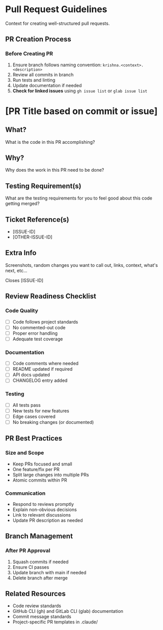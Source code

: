 # Pull Request Guidelines

Context for creating well-structured pull requests.

## PR Creation Process

### Before Creating PR

1. Ensure branch follows naming convention: `krishna.<context>.<description>`
2. Review all commits in branch
3. Run tests and linting
4. Update documentation if needed
5. **Check for linked issues** using `gh issue list` or `glab issue list`

<pr-description-template>

# [PR Title based on commit or issue]

## What?

What is the code in this PR accomplishing?

## Why?

Why does the work in this PR need to be done?

## Testing Requirement(s)

What are the testing requirements for you to feel good about this code getting merged?

## Ticket Reference(s)

- [ISSUE-ID]
- [OTHER-ISSUE-ID]

## Extra Info

Screenshots, random changes you want to call out, links, context, what's next, etc...

Closes [ISSUE-ID]

</pr-description-template>

## Review Readiness Checklist

### Code Quality

- [ ] Code follows project standards
- [ ] No commented-out code
- [ ] Proper error handling
- [ ] Adequate test coverage

### Documentation

- [ ] Code comments where needed
- [ ] README updated if required
- [ ] API docs updated
- [ ] CHANGELOG entry added

### Testing

- [ ] All tests pass
- [ ] New tests for new features
- [ ] Edge cases covered
- [ ] No breaking changes (or documented)

## PR Best Practices

### Size and Scope

- Keep PRs focused and small
- One feature/fix per PR
- Split large changes into multiple PRs
- Atomic commits within PR

### Communication

- Respond to reviews promptly
- Explain non-obvious decisions
- Link to relevant discussions
- Update PR description as needed

## Branch Management

### After PR Approval

1. Squash commits if needed
2. Ensure CI passes
3. Update branch with main if needed
4. Delete branch after merge

## Related Resources

- Code review standards
- GitHub CLI (gh) and GitLab CLI (glab) documentation
- Commit message standards
- Project-specific PR templates in .claude/
